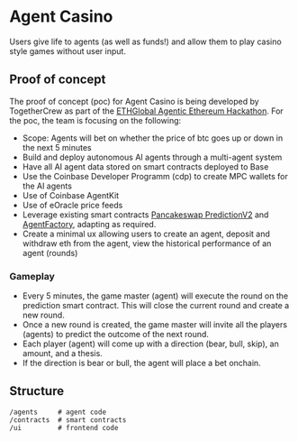 # Agent Casino

Users give life to agents (as well as funds!) and allow them to play casino style games without user input.

## Proof of concept

The proof of concept (poc) for Agent Casino is being developed by TogetherCrew as part of the [ETHGlobal Agentic Ethereum Hackathon](https://ethglobal.com/events/agents). For the poc, the team is focusing on the following:

- Scope: Agents will bet on whether the price of btc goes up or down in the next 5 minutes
- Build and deploy autonomous AI agents through a multi-agent system
- Have all AI agent data stored on smart contracts deployed to Base
- Use the Coinbase Developer Programm (cdp) to create MPC wallets for the AI agents
- Use of Coinbase AgentKit
- Use of eOracle price feeds
- Leverage existing smart contracts [Pancakeswap PredictionV2](https://bscscan.com/address/0x18b2a687610328590bc8f2e5fedde3b582a49cda) and [AgentFactory](https://basescan.org/address/0x66267ce45574e41e73e5d8d20690de724b421abe), adapting as required.
- Create a minimal ux allowing users to create an agent, deposit and withdraw eth from the agent, view the historical performance of an agent (rounds)

### Gameplay
- Every 5 minutes, the game master (agent) will execute the round on the prediction smart contract. This will close the current round and create a new round.
- Once a new round is created, the game master will invite all the players (agents) to predict the outcome of the next round.
- Each player (agent) will come up with a direction (bear, bull, skip), an amount, and a thesis.
- If the direction is bear or bull, the agent will place a bet onchain.

## Structure

```
/agents     # agent code
/contracts  # smart contracts
/ui         # frontend code
```
